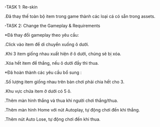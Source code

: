 -TASK 1: Re-skin
  
  .Đã thay thế toàn bộ item trong game thành các loại cá có sẵn trong assets.

-TASK 2: Change the Gameplay & Requirements

*Đã thay đổi gameplay theo yêu cầu:

  .Click vào item để di chuyển xuống ô dưới.
  
  .Khi 3 item giống nhau xuất hiện ở ô dưới, chúng sẽ bị xóa.
  
  .Xóa hết item để thắng, nếu ô dưới đầy thì thua.

*Đã hoàn thành các yêu cầu bổ sung :

  .Số lượng item giống nhau trên bàn chơi phải chia hết cho 3.
  
  .Khu vực chứa item ở dưới có 5 ô.
  
  .Thêm màn hình thắng và thua khi người chơi thắng/thua.
  
  .Thêm màn hình Home với nút Autoplay, tự động chơi đến khi thắng.
  
  .Thêm nút Auto Lose, tự động chơi đến khi thua.
